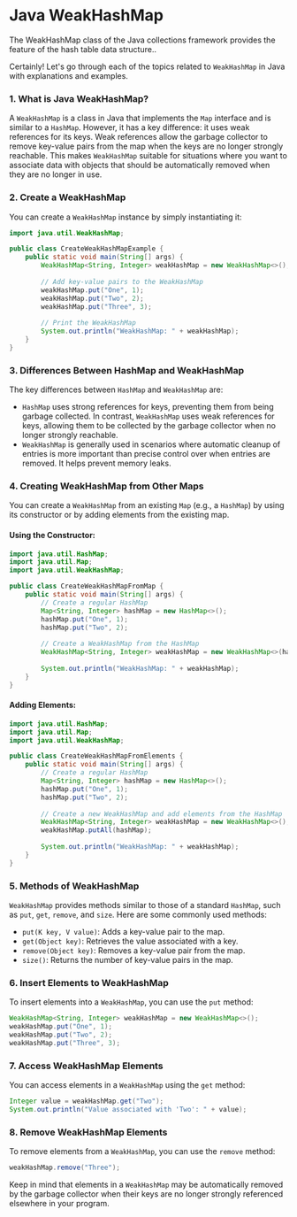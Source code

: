 # Java WeakHashMap

The WeakHashMap class of the Java collections framework provides the feature of the hash table data structure..

Certainly! Let's go through each of the topics related to `WeakHashMap` in Java with explanations and examples.

### 1. What is Java WeakHashMap?

A `WeakHashMap` is a class in Java that implements the `Map` interface and is similar to a `HashMap`. However, it has a key difference: it uses weak references for its keys. Weak references allow the garbage collector to remove key-value pairs from the map when the keys are no longer strongly reachable. This makes `WeakHashMap` suitable for situations where you want to associate data with objects that should be automatically removed when they are no longer in use.

### 2. Create a WeakHashMap

You can create a `WeakHashMap` instance by simply instantiating it:

```java
import java.util.WeakHashMap;

public class CreateWeakHashMapExample {
    public static void main(String[] args) {
        WeakHashMap<String, Integer> weakHashMap = new WeakHashMap<>();
        
        // Add key-value pairs to the WeakHashMap
        weakHashMap.put("One", 1);
        weakHashMap.put("Two", 2);
        weakHashMap.put("Three", 3);
        
        // Print the WeakHashMap
        System.out.println("WeakHashMap: " + weakHashMap);
    }
}
```

### 3. Differences Between HashMap and WeakHashMap

The key differences between `HashMap` and `WeakHashMap` are:

- `HashMap` uses strong references for keys, preventing them from being garbage collected. In contrast, `WeakHashMap` uses weak references for keys, allowing them to be collected by the garbage collector when no longer strongly reachable.
- `WeakHashMap` is generally used in scenarios where automatic cleanup of entries is more important than precise control over when entries are removed. It helps prevent memory leaks.

### 4. Creating WeakHashMap from Other Maps

You can create a `WeakHashMap` from an existing `Map` (e.g., a `HashMap`) by using its constructor or by adding elements from the existing map.

#### Using the Constructor:

```java
import java.util.HashMap;
import java.util.Map;
import java.util.WeakHashMap;

public class CreateWeakHashMapFromMap {
    public static void main(String[] args) {
        // Create a regular HashMap
        Map<String, Integer> hashMap = new HashMap<>();
        hashMap.put("One", 1);
        hashMap.put("Two", 2);
        
        // Create a WeakHashMap from the HashMap
        WeakHashMap<String, Integer> weakHashMap = new WeakHashMap<>(hashMap);
        
        System.out.println("WeakHashMap: " + weakHashMap);
    }
}
```

#### Adding Elements:

```java
import java.util.HashMap;
import java.util.Map;
import java.util.WeakHashMap;

public class CreateWeakHashMapFromElements {
    public static void main(String[] args) {
        // Create a regular HashMap
        Map<String, Integer> hashMap = new HashMap<>();
        hashMap.put("One", 1);
        hashMap.put("Two", 2);
        
        // Create a new WeakHashMap and add elements from the HashMap
        WeakHashMap<String, Integer> weakHashMap = new WeakHashMap<>();
        weakHashMap.putAll(hashMap);
        
        System.out.println("WeakHashMap: " + weakHashMap);
    }
}
```

### 5. Methods of WeakHashMap

`WeakHashMap` provides methods similar to those of a standard `HashMap`, such as `put`, `get`, `remove`, and `size`. Here are some commonly used methods:

- `put(K key, V value)`: Adds a key-value pair to the map.
- `get(Object key)`: Retrieves the value associated with a key.
- `remove(Object key)`: Removes a key-value pair from the map.
- `size()`: Returns the number of key-value pairs in the map.

### 6. Insert Elements to WeakHashMap

To insert elements into a `WeakHashMap`, you can use the `put` method:

```java
WeakHashMap<String, Integer> weakHashMap = new WeakHashMap<>();
weakHashMap.put("One", 1);
weakHashMap.put("Two", 2);
weakHashMap.put("Three", 3);
```

### 7. Access WeakHashMap Elements

You can access elements in a `WeakHashMap` using the `get` method:

```java
Integer value = weakHashMap.get("Two");
System.out.println("Value associated with 'Two': " + value);
```

### 8. Remove WeakHashMap Elements

To remove elements from a `WeakHashMap`, you can use the `remove` method:

```java
weakHashMap.remove("Three");
```

Keep in mind that elements in a `WeakHashMap` may be automatically removed by the garbage collector when their keys are no longer strongly referenced elsewhere in your program.
